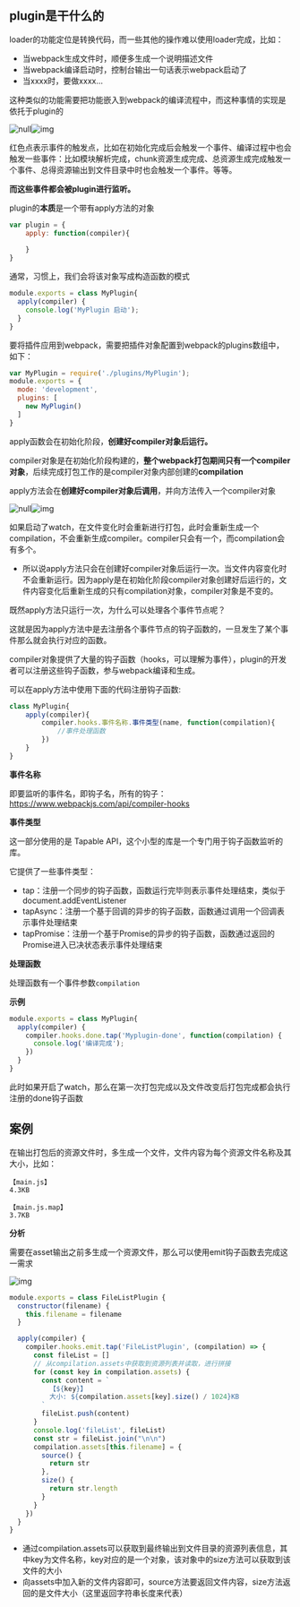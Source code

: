 ## plugin是干什么的

loader的功能定位是转换代码，而一些其他的操作难以使用loader完成，比如：

- 当webpack生成文件时，顺便多生成一个说明描述文件
- 当webpack编译启动时，控制台输出一句话表示webpack启动了
- 当xxxx时，要做xxxx...

这种类似的功能需要把功能嵌入到webpack的编译流程中，而这种事情的实现是依托于plugin的

![null](assets/2020-01-15-12-45-16.png)![img](https://cdn.nlark.com/yuque/0/2025/png/22253064/1736755141140-d228f725-75be-4cf2-a39a-1186d253bdf5.png)

红色点表示事件的触发点，比如在初始化完成后会触发一个事件、编译过程中也会触发一些事件：比如模块解析完成，chunk资源生成完成、总资源生成完成触发一个事件、总得资源输出到文件目录中时也会触发一个事件。等等。

**而这些事件都会被plugin进行监听。**

plugin的**本质**是一个带有apply方法的对象

```javascript
var plugin = {
    apply: function(compiler){
        
    }
}
```

通常，习惯上，我们会将该对象写成构造函数的模式

```javascript
module.exports = class MyPlugin{
  apply(compiler) {
    console.log('MyPlugin 启动');
  }
}
```

要将插件应用到webpack，需要把插件对象配置到webpack的plugins数组中，如下：

```javascript
var MyPlugin = require('./plugins/MyPlugin');
module.exports = {
  mode: 'development',
  plugins: [
    new MyPlugin()
  ]
}
```

apply函数会在初始化阶段，**创建好compiler对象后运行。**

compiler对象是在初始化阶段构建的，**整个webpack打包期间只有一个compiler对象**，后续完成打包工作的是compiler对象内部创建的**compilation**

apply方法会在**创建好compiler对象后调用**，并向方法传入一个compiler对象

![null](assets/2020-01-15-12-49-26.png)![img](https://cdn.nlark.com/yuque/0/2025/png/22253064/1736755153372-845e85c9-cdaa-4fc0-aa49-f0583f8a0c9e.png)

如果启动了watch，在文件变化时会重新进行打包，此时会重新生成一个compilation，不会重新生成compiler。compiler只会有一个，而compilation会有多个。

- 所以说apply方法只会在创建好compiler对象后运行一次。当文件内容变化时不会重新运行。因为apply是在初始化阶段compiler对象创建好后运行的，文件内容变化后重新生成的只有compilation对象，compiler对象是不变的。

既然apply方法只运行一次，为什么可以处理各个事件节点呢？

这就是因为apply方法中是去注册各个事件节点的钩子函数的，一旦发生了某个事件那么就会执行对应的函数。

compiler对象提供了大量的钩子函数（hooks，可以理解为事件），plugin的开发者可以注册这些钩子函数，参与webpack编译和生成。

可以在apply方法中使用下面的代码注册钩子函数:

```javascript
class MyPlugin{
    apply(compiler){
        compiler.hooks.事件名称.事件类型(name, function(compilation){
            //事件处理函数
        })
    }
}
```

**事件名称**

即要监听的事件名，即钩子名，所有的钩子：https://www.webpackjs.com/api/compiler-hooks

**事件类型**

这一部分使用的是 Tapable API，这个小型的库是一个专门用于钩子函数监听的库。

它提供了一些事件类型：

- tap：注册一个同步的钩子函数，函数运行完毕则表示事件处理结束，类似于document.addEventListener
- tapAsync：注册一个基于回调的异步的钩子函数，函数通过调用一个回调表示事件处理结束
- tapPromise：注册一个基于Promise的异步的钩子函数，函数通过返回的Promise进入已决状态表示事件处理结束

**处理函数**

处理函数有一个事件参数`compilation`

**示例**

```javascript
module.exports = class MyPlugin{
  apply(compiler) {
    compiler.hooks.done.tap('Myplugin-done', function(compilation) {
      console.log('编译完成');
    })
  }
}
```

此时如果开启了watch，那么在第一次打包完成以及文件改变后打包完成都会执行注册的done钩子函数

## 案例

在输出打包后的资源文件时，多生成一个文件，文件内容为每个资源文件名称及其大小，比如：

```plain
【main.js】
4.3KB

【main.js.map】
3.7KB
```

**分析**

需要在asset输出之前多生成一个资源文件，那么可以使用emit钩子函数去完成这一需求

![img](https://cdn.nlark.com/yuque/0/2025/png/22253064/1736758461256-9bda6bc3-1263-4cce-8630-759bb712e8e8.png)

```javascript
module.exports = class FileListPlugin {
  constructor(filename) {
    this.filename = filename
  }

  apply(compiler) {
    compiler.hooks.emit.tap('FileListPlugin', (compilation) => {
      const fileList = []
      // 从compilation.assets中获取到资源列表并读取，进行拼接
      for (const key in compilation.assets) {
        const content = `
          【${key}】
          大小: ${compilation.assets[key].size() / 1024}KB
        `
        fileList.push(content)
      }
      console.log('fileList', fileList)
      const str = fileList.join("\n\n")
      compilation.assets[this.filename] = {
        source() {
          return str
        },
        size() {
          return str.length
        }
      }
    })
  }
}
```

- 通过compilation.assets可以获取到最终输出到文件目录的资源列表信息，其中key为文件名称，key对应的是一个对象，该对象中的size方法可以获取到该文件的大小
- 向assets中加入新的文件内容即可，source方法要返回文件内容，size方法返回的是文件大小（这里返回字符串长度来代表）